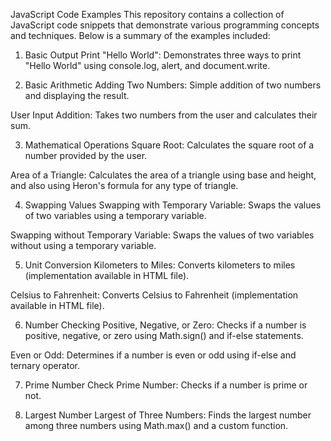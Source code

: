 JavaScript Code Examples
This repository contains a collection of JavaScript code snippets that demonstrate various programming concepts and techniques. Below is a summary of the examples included:

1. Basic Output
Print "Hello World": Demonstrates three ways to print "Hello World" using console.log, alert, and document.write.

2. Basic Arithmetic
Adding Two Numbers: Simple addition of two numbers and displaying the result.

User Input Addition: Takes two numbers from the user and calculates their sum.

3. Mathematical Operations
Square Root: Calculates the square root of a number provided by the user.

Area of a Triangle: Calculates the area of a triangle using base and height, and also using Heron's formula for any type of triangle.

4. Swapping Values
Swapping with Temporary Variable: Swaps the values of two variables using a temporary variable.

Swapping without Temporary Variable: Swaps the values of two variables without using a temporary variable.

5. Unit Conversion
Kilometers to Miles: Converts kilometers to miles (implementation available in HTML file).

Celsius to Fahrenheit: Converts Celsius to Fahrenheit (implementation available in HTML file).

6. Number Checking
Positive, Negative, or Zero: Checks if a number is positive, negative, or zero using Math.sign() and if-else statements.

Even or Odd: Determines if a number is even or odd using if-else and ternary operator.

7. Prime Number Check
Prime Number: Checks if a number is prime or not.

8. Largest Number
Largest of Three Numbers: Finds the largest number among three numbers using Math.max() and a custom function.

